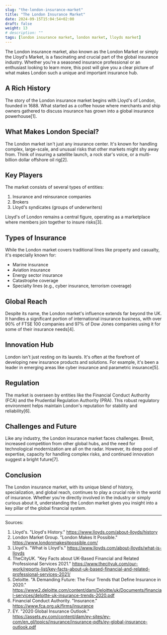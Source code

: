 ```yaml
---
slug: "the-london-insurance-market"
title: "The London Insurance Market"
date: 2024-09-15T15:04:54+02:00
draft: false
weight: 13 
# description: "" 
tags: [london insurance market, london market, lloyds market] 
--- 
```


<!-- # The London Insurance Market: A Global Powerhouse -->

The London insurance market, also known as the London Market or simply the Lloyd's Market, is a fascinating and crucial part of the global insurance industry. Whether you're a seasoned insurance professional or an enthusiast looking to learn more, this post will give you a clear picture of what makes London such a unique and important insurance hub.

## A Rich History

The story of the London insurance market begins with Lloyd's of London, founded in 1688. What started as a coffee house where merchants and ship owners gathered to discuss insurance has grown into a global insurance powerhouse[1].

## What Makes London Special?

The London market isn't just any insurance center. It's known for handling complex, large-scale, and unusual risks that other markets might shy away from. Think of insuring a satellite launch, a rock star's voice, or a multi-billion dollar offshore oil rig[2].

## Key Players

The market consists of several types of entities:

1. Insurance and reinsurance companies
2. Brokers
3. Lloyd's syndicates (groups of underwriters)

Lloyd's of London remains a central figure, operating as a marketplace where members join together to insure risks[3].

## Types of Insurance

While the London market covers traditional lines like property and casualty, it's especially known for:

- Marine insurance
- Aviation insurance
- Energy sector insurance
- Catastrophe coverage
- Specialty lines (e.g., cyber insurance, terrorism coverage)

## Global Reach

Despite its name, the London market's influence extends far beyond the UK. It handles a significant portion of international insurance business, with over 90% of FTSE 100 companies and 97% of Dow Jones companies using it for some of their insurance needs[4].

## Innovation Hub

London isn't just resting on its laurels. It's often at the forefront of developing new insurance products and solutions. For example, it's been a leader in emerging areas like cyber insurance and parametric insurance[5].

## Regulation

The market is overseen by entities like the Financial Conduct Authority (FCA) and the Prudential Regulation Authority (PRA). This robust regulatory environment helps maintain London's reputation for stability and reliability[6].

## Challenges and Future

Like any industry, the London insurance market faces challenges. Brexit, increased competition from other global hubs, and the need for technological modernization are all on the radar. However, its deep pool of expertise, capacity for handling complex risks, and continued innovation suggest a bright future[7].

## Conclusion

The London insurance market, with its unique blend of history, specialization, and global reach, continues to play a crucial role in the world of insurance. Whether you're directly involved in the industry or simply curious about it, understanding the London market gives you insight into a key pillar of the global financial system.

---

Sources:

1. Lloyd's. "Lloyd's History." https://www.lloyds.com/about-lloyds/history
2. London Market Group. "London Makes It Possible." https://www.londonmakesitpossible.com/
3. Lloyd's. "What is Lloyd's." https://www.lloyds.com/about-lloyds/what-is-lloyds
4. TheCityUK. "Key Facts about UK-Based Financial and Related Professional Services 2021." https://www.thecityuk.com/our-work/reports-list/key-facts-about-uk-based-financial-and-related-professional-services-2021/
5. Deloitte. "A Demanding Future: The Four Trends that Define Insurance in 2020." https://www2.deloitte.com/content/dam/Deloitte/uk/Documents/financial-services/deloitte-uk-insurance-trends-2020.pdf
6. Financial Conduct Authority. "Insurance." https://www.fca.org.uk/firms/insurance
7. EY. "2020 Global Insurance Outlook." https://assets.ey.com/content/dam/ey-sites/ey-com/en_gl/topics/insurance/insurance-pdfs/ey-global-insurance-outlook.pdf


